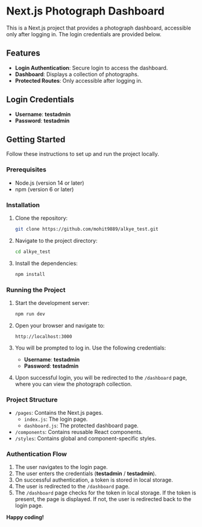 # Next.js Photograph Dashboard

This is a Next.js project that provides a photograph dashboard, accessible only after logging in. The login credentials are provided below.

## Features

- **Login Authentication**: Secure login to access the dashboard.
- **Dashboard**: Displays a collection of photographs.
- **Protected Routes**: Only accessible after logging in.

## Login Credentials

- **Username**: **testadmin**
- **Password**: **testadmin**

## Getting Started

Follow these instructions to set up and run the project locally.

### Prerequisites

- Node.js (version 14 or later)
- npm (version 6 or later)

### Installation

1. Clone the repository:

   ```bash
   git clone https://github.com/mohit9889/alkye_test.git
   ```

2. Navigate to the project directory:

   ```bash
   cd alkye_test
   ```

3. Install the dependencies:

   ```bash
   npm install
   ```

### Running the Project

1. Start the development server:

   ```bash
   npm run dev
   ```

2. Open your browser and navigate to:

   ```
   http://localhost:3000
   ```

3. You will be prompted to log in. Use the following credentials:

   - **Username**: **testadmin**
   - **Password**: **testadmin**

4. Upon successful login, you will be redirected to the `/dashboard` page, where you can view the photograph collection.

### Project Structure

- `/pages`: Contains the Next.js pages.
  - `index.js`: The login page.
  - `dashboard.js`: The protected dashboard page.
- `/components`: Contains reusable React components.
- `/styles`: Contains global and component-specific styles.

### Authentication Flow

1. The user navigates to the login page.
2. The user enters the credentials (**testadmin** / **testadmin**).
3. On successful authentication, a token is stored in local storage.
4. The user is redirected to the `/dashboard` page.
5. The `/dashboard` page checks for the token in local storage. If the token is present, the page is displayed. If not, the user is redirected back to the login page.

**Happy coding!**
